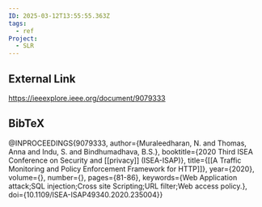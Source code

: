 ```yaml
---
ID: 2025-03-12T13:55:55.363Z
tags:
  - ref
Project:
  - SLR
---
```

## External Link

https://ieeexplore.ieee.org/document/9079333

## BibTeX

@INPROCEEDINGS{9079333,   author={Muraleedharan, N. and Thomas, Anna and Indu, S. and Bindhumadhava, B.S.},   booktitle={2020 Third ISEA Conference on Security and [[privacy]] (ISEA-ISAP)},    title={[[A Traffic Monitoring and Policy Enforcement Framework for HTTP]]},    year={2020},   volume={},   number={},   pages={81-86},   keywords={Web Application attack;SQL injection;Cross site Scripting;URL filter;Web access policy.},   doi={10.1109/ISEA-ISAP49340.2020.235004}}
